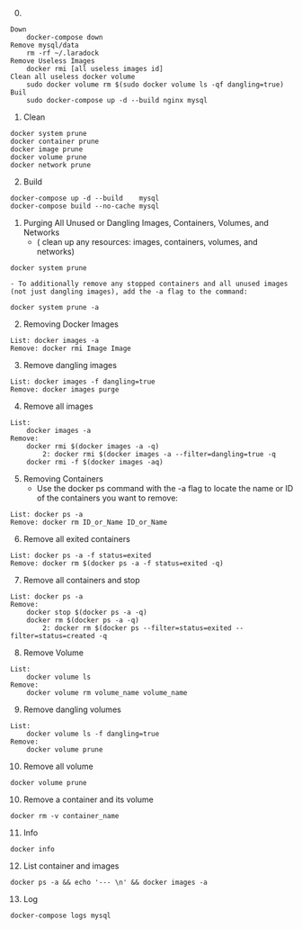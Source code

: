 0.
```
Down
    docker-compose down
Remove mysql/data
    rm -rf ~/.laradock
Remove Useless Images
    docker rmi [all useless images id]
Clean all useless docker volume
    sudo docker volume rm $(sudo docker volume ls -qf dangling=true)
Buil
    sudo docker-compose up -d --build nginx mysql
```

1. Clean
```
docker system prune
docker container prune
docker image prune
docker volume prune
docker network prune
```

2. Build
```
docker-compose up -d --build    mysql
docker-compose build --no-cache mysql
```

1.  Purging All Unused or Dangling Images, Containers, Volumes, and Networks
    - ( clean up any resources:  images, containers, volumes, and networks)
```
docker system prune
```
    - To additionally remove any stopped containers and all unused images (not just dangling images), add the -a flag to the command:
```
docker system prune -a
```

2. Removing Docker Images
```
List: docker images -a
Remove: docker rmi Image Image
```

3. Remove dangling images
```
List: docker images -f dangling=true
Remove: docker images purge
```

4. Remove all images
```
List: 
    docker images -a
Remove:
    docker rmi $(docker images -a -q)
        2: docker rmi $(docker images -a --filter=dangling=true -q
    docker rmi -f $(docker images -aq)
```

5. Removing Containers
    - Use the docker ps command with the -a flag to locate the name or ID of the containers you want to remove:
```
List: docker ps -a
Remove: docker rm ID_or_Name ID_or_Name
```

6. Remove all exited containers
```
List: docker ps -a -f status=exited
Remove: docker rm $(docker ps -a -f status=exited -q)
```

7. Remove all containers and stop
```
List: docker ps -a
Remove: 
    docker stop $(docker ps -a -q)
    docker rm $(docker ps -a -q)
        2: docker rm $(docker ps --filter=status=exited --filter=status=created -q

```

8. Remove Volume
```
List:
    docker volume ls
Remove:
    docker volume rm volume_name volume_name
```

9. Remove dangling volumes
```
List:
    docker volume ls -f dangling=true
Remove:
    docker volume prune
```
10. Remove all volume
```
docker volume prune
```

10. Remove a container and its volume
```
docker rm -v container_name
```

11. Info
```
docker info
```

12. List container and images
```
docker ps -a && echo '--- \n' && docker images -a
```

13. Log
```
docker-compose logs mysql
```